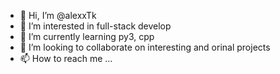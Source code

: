 - 👋 Hi, I’m @alexxTk
- 👀 I’m interested in full-stack develop
- 🌱 I’m currently learning py3, cpp
- 💞️ I’m looking to collaborate on interesting and orinal projects
- 📫 How to reach me ...

<!---
alexxTk/alexxTk is a ✨ special ✨ repository because its `README.md` (this file) appears on your GitHub profile.
You can click the Preview link to take a look at your changes.
--->
